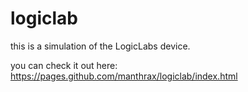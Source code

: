 # logiclab
this is a simulation of the LogicLabs device.

you can check it out here: https://pages.github.com/manthrax/logiclab/index.html
